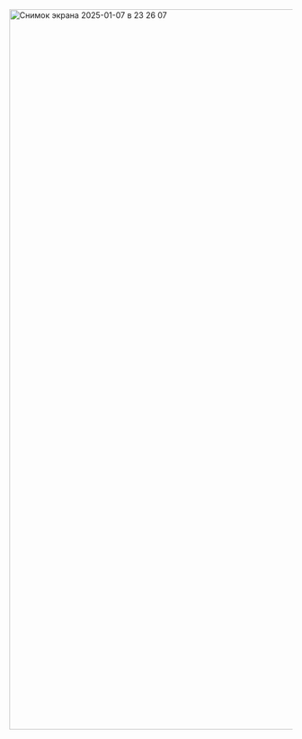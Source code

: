 <img width="1282" alt="Снимок экрана 2025-01-07 в 23 26 07" src="https://github.com/user-attachments/assets/91873af2-3baa-478b-9299-2a0a720febe3" />

